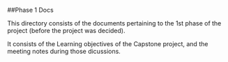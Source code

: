 ##Phase 1 Docs

This directory consists of the documents pertaining to the 1st phase of the project (before the project was decided).

It consists of the Learning objectives of the Capstone project, and the meeting notes during those dicussions.
